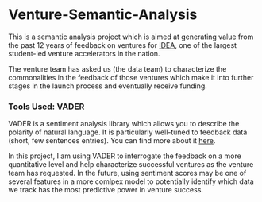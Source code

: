 # Venture-Semantic-Analysis

This is a semantic analysis project which is aimed at generating value from the past 12 years of feedback on ventures for [IDEA](https://www.northeastern.edu/idea/), one of the largest student-led venture accelerators in the nation.

The venture team has asked us (the data team) to characterize the commonalities in the feedback of those ventures which make it into further stages in the launch process and eventually receive funding.

### Tools Used: VADER

VADER is a sentiment analysis library which allows you to describe the polarity of natural language. It is particularly well-tuned to feedback data (short, few sentences entries). You can find more about it [here](https://github.com/cjhutto/vaderSentiment). 

In this project, I am using VADER to interrogate the feedback on a more quantitative level and help characterize successful ventures as the venture team has requested. In the future, using sentiment scores may be one of several features in a more comlpex model to potentially identify which data we track has the most predictive power in venture success.
